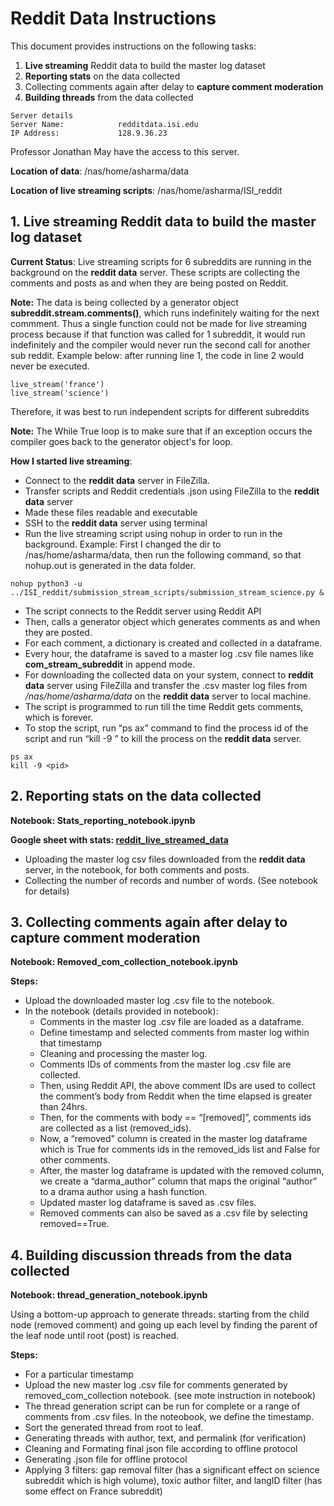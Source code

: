 # **Reddit Data Instructions**

  This document provides instructions on the following tasks:
  1. **Live streaming** Reddit data to build the master log dataset
  2. **Reporting stats** on the data collected
  3. Collecting comments again after delay to **capture comment moderation**
  4. **Building threads** from the data collected
 
```
Server details
Server Name:            redditdata.isi.edu
IP Address:             128.9.36.23
```
Professor Jonathan May have the access to this server.

**Location of data**: /nas/home/asharma/data

**Location of live streaming scripts**: /nas/home/asharma/ISI_reddit


## **1. Live streaming Reddit data to build the master log dataset**

**Current Status**: Live streaming scripts for 6 subreddits are running in the background on the **reddit data** server. These scripts are collecting the comments and posts as and when they are being posted on Reddit.

**Note:** The data is being collected by a generator object **subreddit.stream.comments()**, which runs indefinitely waiting for the next commment.
Thus a single function could not be made for live streaming process because if that function was called for 1 subreddit, it would run indefinitely and the compiler would never run the second call for another sub reddit. Example below: after running line 1, the code in line 2 would never be executed.

```
live_stream('france')
live_stream('science')
```
Therefore, it was best to run independent scripts for different subreddits

**Note:** The While True loop is to make sure that if an exception occurs the compiler goes back to the generator object's for loop.

**How I started live streaming**:
- Connect to the **reddit data** server in FileZilla.
- Transfer scripts and Reddit credentials .json using FileZilla to the **reddit data** server
- Made these files readable and executable
- SSH to the **reddit data** server using terminal
- Run the live streaming script using nohup in order to run in the background.
Example:
First I changed the dir to /nas/home/asharma/data, then run the following command, so that nohup.out is generated in the data folder.
```
nohup python3 -u ../ISI_reddit/submission_stream_scripts/submission_stream_science.py &
```

  - The script connects to the Reddit server using Reddit API
  - Then, calls a generator object which generates comments as and when they are posted.
  - For each comment, a dictionary is created and collected in a dataframe.
  - Every hour, the dataframe is saved to a master log .csv file names like **com_stream_subreddit** in append mode.
- For downloading the collected data on your system, connect to **reddit data** server using FileZilla and transfer the .csv master log files from */nas/home/asharma/data* on the **reddit data** server to local machine.
- The script is programmed to run till the time Reddit gets comments, which is forever.
- To stop the script, run “ps ax” command to find the process id of the script and run “kill -9 <pid>” to kill the process on the **reddit data** server.
```
ps ax
kill -9 <pid>
```

## **2. Reporting stats on the data collected**
**Notebook: Stats_reporting_notebook.ipynb**

**Google sheet with stats: [reddit_live_streamed_data](https://docs.google.com/spreadsheets/d/1-hg9-o_x-K--JzjOr-cx4-2jPOsEDG5uB83DHPouAMQ/edit?usp=sharing)**

- Uploading the master log csv files downloaded from the **reddit data** server, in the notebook, for both comments and posts.
- Collecting the number of records and number of words.
(See notebook for details)
## **3. Collecting comments again after delay to capture comment moderation** 
**Notebook: Removed_com_collection_notebook.ipynb**

**Steps:**
- Upload the downloaded master log .csv file to the notebook.
- In the notebook (details provided in notebook):
  - Comments in the master log .csv file are loaded as a dataframe.
  - Define timestamp and selected comments from master log within that timestamp
  - Cleaning and processing the master log.
  - Comments IDs of comments from the master log .csv file are collected.
  - Then, using Reddit API, the above comment IDs are used to collect the comment’s body from Reddit when the time elapsed is greater than 24hrs.
  - Then, for the comments with body == “[removed]”, comments ids are collected as a list (removed_ids).
  - Now, a “removed" column is created in the master log dataframe which is True for comments ids in the removed_ids list and False for other comments.
  - After, the master log dataframe is updated with the removed column, we create a “darma_author” column that maps the original “author” to a drama author using a hash function.
  - Updated master log dataframe is saved as .csv files.
  - Removed comments can also be saved as a .csv file by selecting removed==True.
  
## **4. Building discussion threads from the data collected**
**Notebook: thread_generation_notebook.ipynb**

Using a bottom-up approach to generate threads: starting from the child node (removed comment) and going up each level by finding the parent of the leaf node until root (post) is reached.

**Steps:**
- For a particular timestamp 
- Upload the new master log .csv file for comments generated by removed_com_collection notebook. (see mote instruction in notebook)
- The thread generation script can be run for complete or a range of comments from .csv files. In the noteobook, we define the timestamp.
- Sort the generated thread from root to leaf.
- Generating threads with author, text, and permalink (for verification)
- Cleaning and Formating final json file according to offline protocol
- Generating .json file for offline protocol
- Applying 3 filters: gap removal filter (has a significant effect on science subreddit which is high volume), toxic author filter, and langID filter (has some effect on France subreddit)
  

